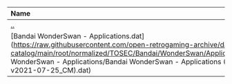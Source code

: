 |Name|Size|
|:---|---:|
|[..](../index.html)|DIR|
|[Bandai WonderSwan - Applications.dat](https://raw.githubusercontent.com/open-retrogaming-archive/dat-catalog/main/root/normalized/TOSEC/Bandai/WonderSwan/Applications/Bandai WonderSwan - Applications/Bandai WonderSwan - Applications (TOSEC-v2021-07-25_CM).dat)|4970|

